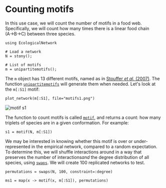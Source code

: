 # Counting motifs

In this use case, we will count the number of motifs in a food web.
Specifically, we will count how many times there is a linear food chain (A→B→C)
between three species.

~~~@example motif
using EcologicalNetwork

# Load a network
N = stony();

# List of motifs
m = unipartitemotifs();
~~~

The `m` object has 13 different motifs, named as in [Stouffer *et al.*
(2007)][sto]. The function [`unipartitemotifs`](@ref) will generate them when
needed. Let's look at the `m[:S1]` motif:

~~~@example motif
plot_network(m[:S1], file="motifs1.png")
~~~

![motif s1][ms1]

[ms1]: motifs1.png

[sto]: http://rspb.royalsocietypublishing.org/content/274/1621/1931

The function to count motifs is called [`motif`](@ref), and returns a count: how
many triplets of species are in a given conformation. For example:

~~~@example motif
s1 = motif(N, m[:S1])
~~~

We may be interested in knowing whether this motif is over or under-represented
in the empirical network, compared to a random expectation. To determine this,
we will shuffle interactions around in a way that preserves the number of
interactions*and* the degree distribution of all species, using [`swaps`](@ref).
We will create 100 replicated networks to test.

~~~@example motif
permutations = swaps(N, 100, constraint=:degree)

ms1 = map(x -> motif(x, m[:S1]), permutations)
~~~
